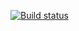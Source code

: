 [![Build status](https://ci.appveyor.com/api/projects/status/qj8ujjoc8x53vqsj?svg=true)](https://ci.appveyor.com/project/Vladimir198/pageobject)

